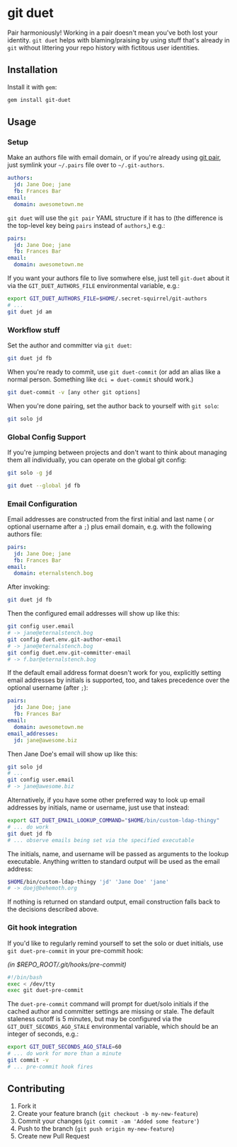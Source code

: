 # git duet

Pair harmoniously!  Working in a pair doesn't mean you've both lost your
identity.  `git duet` helps with blaming/praising by using stuff that's
already in `git` without littering your repo history with fictitous user
identities.

## Installation

Install it with `gem`:

~~~~~ bash
gem install git-duet
~~~~~

## Usage

### Setup

Make an authors file with email domain, or if you're already using
[git pair](https://github.com/pivotal/git_scripts), just symlink your
`~/.pairs` file over to `~/.git-authors`.

~~~~~ yaml
authors:
  jd: Jane Doe; jane
  fb: Frances Bar
email:
  domain: awesometown.me
~~~~~

`git duet` will use the `git pair` YAML structure if it has to (the
difference is the top-level key being `pairs` instead of `authors`,) e.g.:

~~~~~ yaml
pairs:
  jd: Jane Doe; jane
  fb: Frances Bar
email:
  domain: awesometown.me
~~~~~

If you want your authors file to live somwhere else, just tell
`git-duet` about it via the `GIT_DUET_AUTHORS_FILE` environmental
variable, e.g.:

~~~~~ bash
export GIT_DUET_AUTHORS_FILE=$HOME/.secret-squirrel/git-authors
# ...
git duet jd am
~~~~~

### Workflow stuff

Set the author and committer via `git duet`:

~~~~~ bash
git duet jd fb
~~~~~

When you're ready to commit, use `git duet-commit` (or add an alias like
a normal person.  Something like `dci = duet-commit` should work.)

~~~~~ bash
git duet-commit -v [any other git options]
~~~~~

When you're done pairing, set the author back to yourself with `git solo`:

~~~~~ bash
git solo jd
~~~~~

### Global Config Support

If you're jumping between projects and don't want to think about
managing them all individually, you can operate on the global git
config:

~~~~~ bash
git solo -g jd
~~~~~

~~~~~ bash
git duet --global jd fb
~~~~~

### Email Configuration

Email addresses are constructed from the first initial and last name
( *or* optional username after a `;`) plus email domain, e.g. with the
following authors file:

~~~~~ yaml
pairs:
  jd: Jane Doe; jane
  fb: Frances Bar
email:
  domain: eternalstench.bog
~~~~~

After invoking:

~~~~~ bash
git duet jd fb
~~~~~

Then the configured email addresses will show up like this:

~~~~~ bash
git config user.email
# -> jane@eternalstench.bog
git config duet.env.git-author-email
# -> jane@eternalstench.bog
git config duet.env.git-committer-email
# -> f.bar@eternalstench.bog
~~~~~

If the default email address format doesn't work for you, explicitly
setting email addresses by initials is supported, too, and takes
precedence over the optional username (after `;`):

~~~~~ yaml
pairs:
  jd: Jane Doe; jane
  fb: Frances Bar
email:
  domain: awesometown.me
email_addresses:
  jd: jane@awesome.biz
~~~~~

Then Jane Doe's email will show up like this:

~~~~~ bash
git solo jd
# ...
git config user.email
# -> jane@awesome.biz
~~~~~

Alternatively, if you have some other preferred way to look up email
addresses by initials, name or username, just use that instead:

~~~~~ bash
export GIT_DUET_EMAIL_LOOKUP_COMMAND="$HOME/bin/custom-ldap-thingy"
# ... do work
git duet jd fb
# ... observe emails being set via the specified executable
~~~~~

The initials, name, and username will be passed as arguments to the
lookup executable.  Anything written to standard output will be used as
the email address:

~~~~~ bash
$HOME/bin/custom-ldap-thingy 'jd' 'Jane Doe' 'jane'
# -> doej@behemoth.org
~~~~~

If nothing is returned on standard output, email construction falls back
to the decisions described above.

### Git hook integration

If you'd like to regularly remind yourself to set the solo or duet
initials, use `git duet-pre-commit` in your pre-commit hook:

*(in $REPO_ROOT/.git/hooks/pre-commit)*
~~~~~ bash
#!/bin/bash
exec < /dev/tty
exec git duet-pre-commit
~~~~~

The `duet-pre-commit` command will prompt for duet/solo initials if the
cached author and committer settings are missing or stale.  The default
staleness cutoff is 5 minutes, but may be configured via the
`GIT_DUET_SECONDS_AGO_STALE` environmental variable, which should be an
integer of seconds, e.g.:

~~~~~ bash
export GIT_DUET_SECONDS_AGO_STALE=60
# ... do work for more than a minute
git commit -v
# ... pre-commit hook fires
~~~~~

## Contributing

1. Fork it
2. Create your feature branch (`git checkout -b my-new-feature`)
3. Commit your changes (`git commit -am 'Added some feature'`)
4. Push to the branch (`git push origin my-new-feature`)
5. Create new Pull Request
